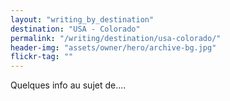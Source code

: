 ```yaml
---
layout: "writing_by_destination"
destination: "USA - Colorado"
permalink: "/writing/destination/usa-colorado/"
header-img: "assets/owner/hero/archive-bg.jpg"
flickr-tag: ""
---
```


Quelques info au sujet de....